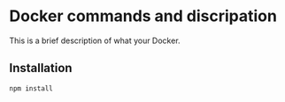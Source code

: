 
# Docker commands and discripation


This is a brief description of what your Docker.

## Installation


```bash
npm install
```